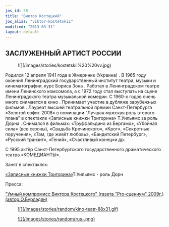 ```yaml
---
jos_id: 58
title: "Виктор Костецкий"
jos_alias: "viktor-kostetskii"
modified: "2013-03-31"
layout: default
---
```


## ЗАСЛУЖЕННЫЙ АРТИСТ РОССИИ

<figure>
![](/images/stories/kostetskii%20%20vv.jpg)
</figure>

Родился 12 апреля 1941 года в Жмеринке (Украина) . В 1965 году окончил Ленинградский государственный институт театра, музыки и кинематографии, курс Бориса Зона . Работал в Ленинградском театре имени Ленинского комсомола, а с 1972 году стал выступать на сцене Ленинградского театра музыкальной комедии. С 1960-х годов очень много снимается в кино . Принимает участие в дубляже зарубежных фильмов . Лауреат высшей театральной премии Санкт-Петербурга «Золотой софит-2008» в номинации "Лучшая мужская роль второго плана" в спектакле «Записные книжки Тригорина» Т.Уильямс за роль Дорна . Снимался в фильмах: «Труффальдино из Бергамо», «Убойная сила» (все сезоны), «Свадьба Кречинского», «Крот», «Секретные поручения», «Там, где живёт любовь», «Бандитский Петербург», «Русский транзит», «Гений», «Счастливый конец»и др.

С 1995 актёр Санкт-Петербургского государственного драматического театра «КОМЕДИАНТЫ».

Занят в спектаклях:

[«Записные книжки Тригорина»](72-trigorin.html)Т.Уильямс - роль Дорн

Пресса:

["Умный компромисс Виктора Костецкого" (газета "Pro-сцениум" 2009г.) (автор:О.Бурлэдян)](271-pressa-viktor-kostetskii.html)

<figure><a href="http://www.kino-teatr.ru/teatr/acter/m/ros/2176/bio/">
![](/images/stories/random/kino-teatr-88x31.gif)
</a></figure>

<figure><a href="http://ruskino.ru/art/1768">
![](/images/stories/random/rus-.png)
</a></figure>


